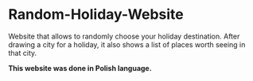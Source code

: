 # Random-Holiday-Website
Website that allows to randomly choose your holiday destination.
After drawing a city for a holiday, it also shows a list of places worth seeing in that city.

**This website was done in Polish language.**
